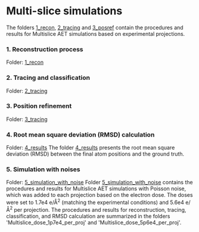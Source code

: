 # Multi-slice simulations

The folders [1_recon](./1_recon), [2_tracing](./2_tracing) and [3_posref](./3_posref) contain the procedures and results for Multislice AET simulations based on experimental projections. 

### 1. Reconstruction process
Folder: [1_recon](./1_recon)

### 2. Tracing and classification
Folder: [2_tracing](./2_tracing)

### 3. Position refinement
Folder: [3_tracing](./2_tracing)

### 4. Root mean square deviation (RMSD) calculation
Folder: [4_results](./4_results)
The folder [4_results](./4_results) presents the root mean square deviation (RMSD) between the final atom positions and the ground truth.

### 5. Simulation with noises
Folder: [5_simulation_with_noise](./5_simulation_with_noise)
Folder [5_simulation_with_noise](./5_simulation_with_noise) contains the procedures and results for Multislice AET simulations with Poisson noise, which was added to each projection based on the electron dose. The doses were set to 1.7e4 e/Å<sup>2</sup> (matching the experimental conditions) and 5.6e4 e/Å<sup>2</sup> per projection. The procedures and results for reconstruction, tracing, classification, and RMSD calculation are summarized in the folders 'Multislice_dose_1p7e4_per_proj' and 'Multislice_dose_5p6e4_per_proj'.
